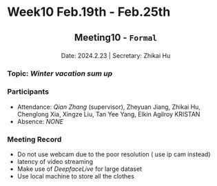 # Week10 Feb.19th - Feb.25th

## <p align="center">Meeting10 - `Formal`</p>

<p align="center">
Date: 2024.2.23 | Secretary: Zhikai Hu
</p>

### Topic: *Winter vacation sum up*

### Participants

* Attendance:
*Qian Zhang* (supervisor), Zheyuan Jiang,  Zhikai Hu, Chenglong Xia, Xingze Liu, Tan Yee Yang, Elkin Agilroy KRISTAN
* Absence: *NONE*

### Meeting Record

* Do not use webcam due to the poor resolution ( use ip cam instead)
* latency of video streaming
* Make use of *DeepfaceLive* for large dataset
* Use local machine to store all the clothes
